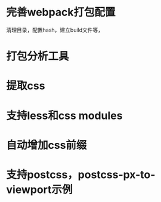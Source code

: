 # 完善webpack打包配置
清理目录，配置hash，建立build文件等，

# 打包分析工具

# 提取css

# 支持less和css modules

# 自动增加css前缀

# 支持postcss，postcss-px-to-viewport示例
